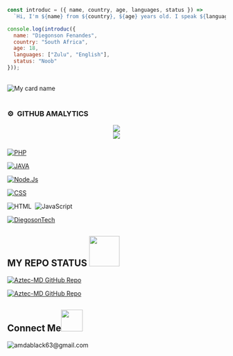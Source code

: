 ```javascript
const introduc = ({ name, country, age, languages, status }) =>
  `Hi, I'm ${name} from ${country}, ${age} years old. I speak ${languages.join('/')} and I'm a ${status}`;

console.log(introduc({
  name: "Diegonson Fenandes",
  country: "South Africa",
  age: 18,
  languages: ["Zulu", "English"],
  status: "Noob"
}));

```
<img src="https://camo.githubusercontent.com/82291b0fe831bfc6781e07fc5090cbd0a8b912bb8b8d4fec0696c881834f81ac/68747470733a2f2f70726f626f742e6d656469612f394575424971676170492e676966" width="800" height="3">

![My card name](https://cardivo.vercel.app/api?name=DIEGOSON&description=Hi,%20Welcome%20To%20My%20Profile%20😈&image=https://te.legra.ph/file/cc38aa17d43d50974e178.jpg?v=4&s=10?v=4&backgroundColor=%23ecf0f1&instagram=Diegoson&github=Diegoson&twitter=&pattern=leaf&colorPattern=%23eaeaea)

 <img src="https://camo.githubusercontent.com/82291b0fe831bfc6781e07fc5090cbd0a8b912bb8b8d4fec0696c881834f81ac/68747470733a2f2f70726f626f742e6d656469612f394575424971676170492e676966" width="800" height="3">

### ⚙️ &nbsp;GITHUB AMALYTICS
<div align="center"><img src="https://github-readme-stats.vercel.app/api?username=DiegosonTech&hide=contribs,issues,stars&theme=tokyonight" /></div>
<div align="center"><img src="https://github-readme-stats.vercel.app/api/top-langs/?username=DiegosonTech&hide_title=true&hide_border=true&theme=tokyonight" /></div>



###

[![PHP](https://img.shields.io/badge/-PHP-777BB4?style=flat&logo=php&logoColor=white&labelColor=394240)](https://www.php.net/)

[![JAVA](https://img.shields.io/badge/-JAVA-05122A?style=flat&logo=java&logoColor=white&labelColor=394240&logoWidth=20&logoWidth=20&labelWidth=20&color=05122A&label=&logoWidth=30&logoWidth=30&labelWidth=30&color=05122A&label=)](https://www.java.com/)

[![Node.Js](https://img.shields.io/badge/-Node.Js-05122A?style=flat&logo=nodedotjs&logoColor=white&labelColor=394240&logoWidth=30&logoWidth=30&labelWidth=30&color=05122A&label=&logoWidth=40&logoWidth=40&labelWidth=40&color=05122A&label=)](https://nodejs.org/)

[![CSS](https://img.shields.io/badge/-CSS-05122A?style=flat&logo=CSS3&logoColor=1572B6&labelColor=394240&logoWidth=30&logoWidth=30&labelWidth=30&color=05122A&label=&logoWidth=40&logoWidth=40&labelWidth=40&color=05122A&label=)](https://www.w3.org/Style/CSS/)

![HTML](https://img.shields.io/badge/-HTML-05122A?style=flat&logo=HTML5)&nbsp;
![JavaScript](https://img.shields.io/badge/-JavaScript-05122A?style=flat&logo=javascript)&nbsp;

[![DiegosonTech](https://img.shields.io/badge/-DiegosonTech-05122A?style=flat&labelColor=394240&color=05122A&logo=data:image/svg+xml;base64,PHN2ZyB4bWxucz0iaHR0cDovL3d3dy53My5vcmcvMjAwMC9zdmciIHdpZHRoPSIxMDAiIGhlaWdodD0iMTAwIj4KICA8Y2lyY2xlIGN4PSI1MCIgY3k9IjUwIiByPSI1MCIgc3R5bGU9ImZpbGw6cmVkOyIgLz4KPC9zdmc+Cg==)](https://github.com/DiegosonTech)

###
<h2> MY REPO STATUS <img src="https://i.pinimg.com/originals/01/63/6c/01636c5434cd0462086620c60fdfec16.gif" width=70px></h2>

[![Aztec-MD GitHub Repo](https://github-readme-stats.vercel.app/api/pin/?username=DiegosonTech&repo=Aztec-MD&theme=radical)](https://github.com/DiegosonTech/Aztec-MD)

[![Aztec-MD GitHub Repo](https://github-readme-stats.vercel.app/api/pin/?username=Vorterx&repo=Aztec-MD&theme=radical)](https://github.com/Vorterx/Aztec-MD)

<h2 align="left">Connect Me<img src="https://media.giphy.com/media/mGcNjsfWAjY5AEZNw6/giphy.gif" width="50"></h2>

![amdablack63@gmail.com](https://img.shields.io/badge/-amdablack63@gmail.com-D14836?style=for-the-badge&logo=Gmail&logoColor=white)


<img src="https://camo.githubusercontent.com/82291b0fe831bfc6781e07fc5090cbd0a8b912bb8b8d4fec0696c881834f81ac/68747470733a2f2f70726f626f742e6d656469612f394575424971676170492e676966" 
width="800" height="3">

